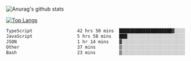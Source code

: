 ![Anurag's github stats](https://github-readme-stats-rosy-xi.vercel.app/api?username=wkmyws&show_icons=true&theme=transparent&count_private=true)

[![Top Langs](https://github-readme-stats-rosy-xi.vercel.app/api/top-langs/?username=wkmyws&layout=pie&hide=C%23,html,matlab,asp.net,css,Mathematica)](https://github.com/wkmyws)

<!--START_SECTION:waka-->

```txt
TypeScript                 42 hrs 50 mins  ████████████████████▓░░░░   82.78 %
JavaScript                 5 hrs 58 mins   ███░░░░░░░░░░░░░░░░░░░░░░   11.54 %
JSON                       1 hr 14 mins    ▓░░░░░░░░░░░░░░░░░░░░░░░░   02.40 %
Other                      37 mins         ▒░░░░░░░░░░░░░░░░░░░░░░░░   01.21 %
Bash                       23 mins         ▒░░░░░░░░░░░░░░░░░░░░░░░░   00.76 %
```

<!--END_SECTION:waka-->
